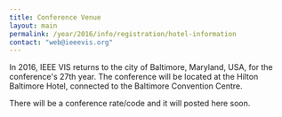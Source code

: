 ```yaml
---
title: Conference Venue
layout: main
permalink: /year/2016/info/registration/hotel-information
contact: "web@ieeevis.org"
---
```


In 2016, IEEE VIS returns to the city of Baltimore, Maryland, USA, for the conference's 27th year. The conference will be located at the Hilton Baltimore Hotel, connected to the Baltimore Convention Centre.

There will be a conference rate/code and it will posted here soon.





